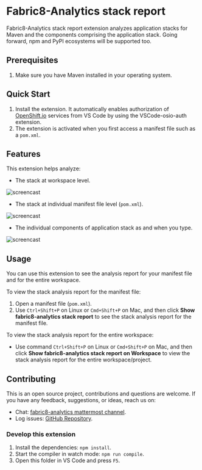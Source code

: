 # Fabric8-Analytics stack report

Fabric8-Analytics stack report extension analyzes application stacks for Maven and the components comprising the application stack. Going forward, npm and PyPI ecosystems will be supported too.

## Prerequisites
1. Make sure you have Maven installed in your operating system.

## Quick Start
1. Install the extension. It automatically enables authorization of [OpenShift.io](https://openshift.io/) services from VS Code by using the VSCode-osio-auth extension.
2. The extension is activated when you first access a manifest file such as a `pom.xml`.


## Features

This extension helps analyze:

* The stack at workspace level.

![ screencast ](https://raw.githubusercontent.com/fabric8-analytics/fabric8-analytics-vscode-extension/master/images/stackanalysis.gif)


* The stack at individual manifest file level (`pom.xml`).

![ screencast ](https://raw.githubusercontent.com/fabric8-analytics/fabric8-analytics-vscode-extension/master/images/stackAnalysisManifest.gif)

* The individual components of application stack as and when you type.

![ screencast ](https://raw.githubusercontent.com/fabric8-analytics/fabric8-analytics-vscode-extension/master/images/compAnalysis.png)

## Usage

You can use this extension to see the analysis report for your manifest file and for the entire workspace.

To view the stack analysis report for the manifest file:
1. Open a manifest file (`pom.xml`).
2. Use `Ctrl+Shift+P` on Linux or `Cmd+Shift+P` on Mac, and then click **Show fabric8-analytics stack report** to see the stack analysis report for the manifest file.

To view the stack analysis report for the entire workspace:
* Use command `Ctrl+Shift+P` on Linux or `Cmd+Shift+P` on Mac, and then click **Show fabric8-analytics stack report on Workspace** to view the stack analysis report for the entire workspace/project.

## Contributing

This is an open source project, contributions and questions are welcome. If you have any feedback, suggestions, or ideas, reach us on:
* Chat: [fabric8-analytics mattermost  channel](https://chat.openshift.io/developers/channels/fabric8-analytics).
* Log issues:  [GitHub Repository](https://github.com/fabric8-analytics/fabric8-analytics-vscode-extension/issues).

### Develop this extension

1. Install the dependencies:
`npm install`.
2. Start the compiler in watch mode:
`npm run compile`.
3. Open this folder in VS Code and press `F5`.
